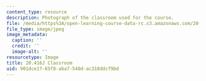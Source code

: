 ```yaml
---
content_type: resource
description: Photograph of the classroom used for the course.
file: /media/https%3A/open-learning-course-data-rc.s3.amazonaws.com/20-416j-topics-in-biophysics-and-physical-biology-fall-2014/901dce1765f8aba7548dac318ddcf9bd_20.416j-classroom.jpeg
file_type: image/jpeg
image_metadata:
  caption: ''
  credit: ''
  image-alt: ''
resourcetype: Image
title: 20.416J Classroom
uid: 901dce17-65f8-aba7-548d-ac318ddcf9bd
---
```

